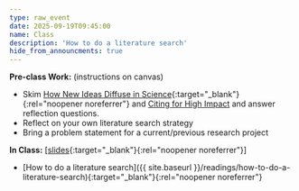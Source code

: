 ```yaml
---
type: raw_event
date: 2025-09-19T09:45:00
name: Class
description: 'How to do a literature search'
hide_from_announcments: true
---
```


**Pre-class Work:** (instructions on canvas)
* Skim [How New Ideas Diffuse in Science](https://journals.sagepub.com/doi/10.1177/00031224231166955?icid=int.sj-abstract.citing-articles.68){:target="_blank"}{:rel="noopener noreferrer"} and [Citing for High Impact](https://arxiv.org/pdf/1004.3351) and answer reflection questions.
* Reflect on your own literature search strategy
* Bring a problem statement for a current/previous research project

**In Class:** \[[slides](https://docs.google.com/presentation/d/162kiEbdze8iJAngOEYFnaICbKPje7QYO/edit?usp=sharing&ouid=107689014327489415446&rtpof=true&sd=true){:target="_blank"}{:rel="noopener noreferrer"}\]
* [How to do a literature search]({{ site.baseurl }}/readings/how-to-do-a-literature-search){:target="_blank"}{:rel="noopener noreferrer"}

